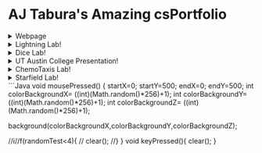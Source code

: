 # AJ Tabura's Amazing csPortfolio

<details>
<summary>Webpage</summary>
 "Yummu in My Tummu"(WebPage) [here](https://taburaa.github.io/YummuInMyTummu/1test/tummu.html)
</details>
<details>
 <summary>Lightning Lab!</summary>
"Aesthetic Lightning" (Lightning Java) [here](https://taburaa.github.io/lightning2/)
 </details>
 <details>
 <summary>Dice Lab!</summary>
"DiceDiceBaby" (Dice)[here](https://taburaa.github.io/dice3/)
 </details>
 <details>
 <summary>UT Austin College Presentation!</summary>
UT Austin Presentation [here](https://taburaa.github.io/CollegePresentation/yo.html)
 </details>
 <details>
 <summary>ChemoTaxis Lab!</summary>
"ChemoTravis"(ChemoTaxis) [here](https://taburaa.github.io/chemotaxis4/AJsound/)
 </details>
 <details>
 <summary>Starfield Lab!</summary>
* "Thanks-Starfield-Giving"(StarField)[here](https://taburaa.github.io/starfield5/)
 </details>
```Java
void mousePressed()
{
startX=0;
startY=500;
endX=0;
endY=500;
int colorBackgroundX= ((int)(Math.random()*256)+1);
int colorBackgroundY= ((int)(Math.random()*256)+1);
int colorBackgroundZ= ((int)(Math.random()*256)+1);

 background(colorBackgroundX,colorBackgroundY,colorBackgroundZ); 

//i//f(randomTest<4){
// clear(); 
//}
}
void keyPressed(){
 clear(); 
}
```
